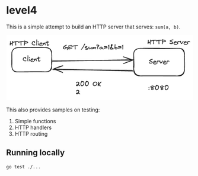 # level4

This is a simple attempt to build an HTTP server that serves: `sum(a, b)`.

![Sum HTTP Server](sum.png)

This also provides samples on testing:

1. Simple functions
1. HTTP handlers
1. HTTP routing

## Running locally

```console
go test ./...
```
